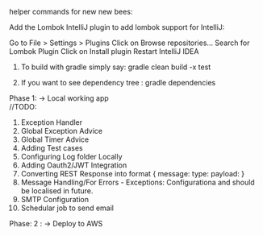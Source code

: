 helper commands for new new bees:

Add the Lombok IntelliJ plugin to add lombok support for IntelliJ:

Go to File > Settings > Plugins
Click on Browse repositories...
Search for Lombok Plugin
Click on Install   plugin
Restart IntelliJ IDEA


1. To build with gradle simply say:
    gradle clean build -x test

2. If you want to see dependency tree :
    gradle dependencies
    
    
    
Phase 1:  -> Local working app  
//TODO:    
 1. Exception Handler
 2. Global Exception Advice
 3. Global Timer Advice
 4. Adding Test cases
 5. Configuring Log folder Locally
 6. Adding Oauth2/JWT Integration
 7. Converting REST Response into format
    {
        message:
        type:
        payload:
    }
 8. Message Handling/For Errors - Exceptions: Configurationa and should be localised in future.
 9. SMTP Configuration
 10. Schedular job to send email
 
 Phase: 2 : -> Deploy to AWS
 
 